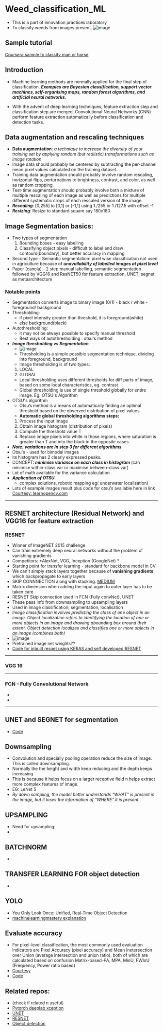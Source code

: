 # Weed_classification_ML

- This is a part of innovation practices laboratory
- To classify weeds from images present.
  ![image](https://user-images.githubusercontent.com/43994542/106354528-7cdaa180-6318-11eb-9709-53a915ed86cd.png)

## Sample tutorial

[Coursera sample to classify man or horse](https://github.com/lmoroney/dlaicourse/blob/master/Horse-or-Human-WithDropouts.ipynb)

## Introduction

- Machine learning methods are normally applied for the final step of classification. **_Examples are Bayesian classification, support vector machines, self-organising maps, random
  forest algorithms, and artificial neural networks._**

- With the advent of deep learning techniques, feature extraction step and classification step are merged. Convolutional Neural
  Networks (CNN) perform feature extraction automatically before classification and detection tasks.
## Data augmentation and rescaling techniques
- **Data augmentation**: *a technique to increase the diversity of your training set by applying random (but realistic) transformations such as image rotation*
- Image data should probably be centered by subtracting the per-channel mean pixel values calculated on the training dataset.
- Training data augmentation should probably involve random rescaling, horizontal flips, perturbations to brightness, contrast, and color, as well as random cropping.
- Test-time augmentation should probably involve both a mixture of multiple rescaling of each image as well as predictions for multiple different systematic crops of each rescaled version of the image.
- ***Rescaling***: [0,255] to [0,1] or [-1,1] using 1./255 or 1./127.5 with offset -1
- ***Resizing***: Resize to standard square say 180x180 
## Image Segmentation basics:

- Two types of segmentation
  1. Bounding boxes - easy labelling
  1. Classifying object pixels - difficult to label and draw contours(boundary), but better accuracy in mapping
- Second type - Semantic segmentation: pixel wise classification not used in agriculture because of **_unavailability of labelled images at pixel level_**
- Paper (canola) - 2 step manual labelling, semantic segmentation followed by VGG16 and ResNET50 for feature extraction, UNET, segnet as metaarchitecture

### Notable points

- Segmentation converts image to binary image (0/1) - black / white - foreground/ background
- Thresholding:
  - if pixel intensity greater than threshold, it is foreground(white)
  - else background(black)
- Autothresholding:
  - it may not be always possible to specify manual threshold
  - Best ways of autothresholding : otsu's method
- **_Image thresholding vs Segmentation_**
  - ![image](https://user-images.githubusercontent.com/43994542/109449610-e3b1be80-7a6e-11eb-99b8-58acc84583ca.png)
  - Thresholding is a simple possible segmentation technique, dividing into foreground, background
  - Image thresholding is of two types:
  1. LOCAL
  1. GLOBAL
  - Local thresholding uses different thresholds for diff parts of image, based on some local characteristics, eg. contrast
  - Global thresholding is use of single threshold globally for entire image.
    Eg. OTSU's Algorithm
- OTSU's algorithm
  - Otsu’s method is a means of automatically finding an optimal threshold based on the observed distribution of pixel values
  - **Automatic global thresholding algorithms steps:**
  1. Process the input image
  1. Obtain image histogram (distribution of pixels)
  1. Compute the threshold value T
  1. Replace image pixels into white in those regions, where saturation is greater than T and into the black in the opposite cases.
- **_Note: variations are in step 3 for different algorithms_**
- Otsu's - used for bimodal images
- its histogram has 2 clearly expressed peaks.
- CONCEPT: **_minimise variance on each class in histogram_** (can minimise within-class var or maximise between-class var)
- Lot of math available for the variance calculation
- **_Application of OTSU_**
  - complex solutions, robotic mapping eg( underwater localisation)
- Lots of example images result plus code for otsu's available here in link
  [Courtesy: learnopencv.com](https://learnopencv.com/otsu-thresholding-with-opencv/)
---


## RESNET architecture (Residual Network) and VGG16 for feature extraction
### RESNET
- Winner of ImageNET 2015 challenge
- Can train extremely deep neural networks without the problem of vanishing gradients
- Competitors: *AlexNet, VGG, Inception (GoogleNet) *
- Starting point for transfer learning - standard for backbone model in CV
- We can't simply stack layers together because of **vanishing gradients** which backpropagate to early layers
- SKIP CONNNECTION along with stacking.  [MEDIUM](https://towardsdatascience.com/understanding-and-coding-a-resnet-in-keras-446d7ff84d33#:~:text=The%20ResNet%2D50%20model%20consists,over%2023%20million%20trainable%20parameters.&text=Our%20ResNet%2D50%20gets%20to,in%2025%20epochs%20of%20training.)
- Matrix dimension when adding the input again to outer layer has to be taken care
- RESNET Skip connection used in FCN (Fully convNet), UNET
- These pass info from downsampling to upsampling layers
- Used in image classification, segmentation, localisation
- *Image classification involves predicting the class of one object in an image. Object localization refers to identifying the location of one or more objects in an image and drawing abounding box around their extent. Object detection localizes and classifies one or more objects in an image (combines both)*
- ![image](https://user-images.githubusercontent.com/43994542/109458808-8ffda000-7a83-11eb-8899-b032b5a74526.png)
- Pretrained image net weights??
- [Code for inbuilt resnet using KERAS and self developed RESNET](https://github.com/priya-dwivedi/Deep-Learning/tree/master/resnet_keras)

---
### VGG 16

---
### FCN - Fully Convolutional Network
- 
- 
---

## UNET and SEGNET for segmentation
- [Code](https://github.com/milesial/Pytorch-UNet/blob/67bf11b4db4c5f2891bd7e8e7f58bcde8ee2d2db/unet/unet_model.py#L8)

## Downsampling
- Convolution and specially pooling operation reduce the size of image. This is called downsampling.
- Normally the the height and width keep reducing and the depth keeps increasing
- This is because it helps focus on a larger receptive field n helps extract more complex features of image. 
- EG: LeNet 5
- *By down sampling, the model better understands “WHAT” is present in the image, but it loses the information of “WHERE” it is present.*

## UPSAMPLING
- Need for upsampling:
- 


## BATCHNORM
-
## TRANSFER LEARNING FOR object detection
- 
## YOLO 
- You Only Look Once: Unified, Real-Time Object Detection
- [machinelearningmastery explanation](https://machinelearningmastery.com/object-recognition-with-deep-learning/#:~:text=Object%20localization%20refers%20to%20identifying,more%20objects%20in%20an%20image.)
## Evaluate accuracy
- For pixel-level classification, the most commonly used evaluation indicators are Pixel Accuracy (pixel accuracy) and Mean Inetersection over Union (average intersection and union ratio), both of which are calculated based on confusion Matrix-based-PA, MPA, MioU, FWIoU (Frequency, Power ratio based)
- [Courtesy](https://www.programmersought.com/article/51757204725/)
- [Code](https://github.com/jfzhang95/pytorch-deeplab-xception/blob/master/utils/metrics.py)

## Related repos:
- (check if related n useful)
- [Pytorch deeplab xception](https://github.com/jfzhang95/pytorch-deeplab-xception)
- [UNET](https://github.com/milesial/Pytorch-UNet/blob/67bf11b4db4c5f2891bd7e8e7f58bcde8ee2d2db/unet/unet_model.py#L8)
- [RESNET](https://github.com/priya-dwivedi/Deep-Learning/tree/master/resnet_keras)
- [Object detection](https://github.com/NikhilJeikar/Object-detection)